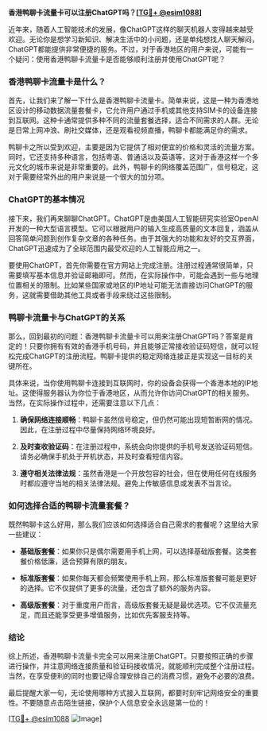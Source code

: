**香港鸭聊卡流量卡可以注册ChatGPT吗？[[TG💪+ @esim1088](https://t.me/s/esim1088)]**

近年来，随着人工智能技术的发展，像ChatGPT这样的聊天机器人变得越来越受欢迎。无论你是想学习新知识、解决生活中的小问题，还是单纯想找人聊天解闷，ChatGPT都能提供非常便捷的服务。不过，对于香港地区的用户来说，可能有一个疑问：使用香港鸭聊卡流量卡是否能够顺利注册并使用ChatGPT呢？

### 香港鸭聊卡流量卡是什么？

首先，让我们来了解一下什么是香港鸭聊卡流量卡。简单来说，这是一种为香港地区设计的移动数据流量套餐卡，它允许用户通过手机或其他支持SIM卡的设备连接到互联网。这种卡通常提供多种不同的流量套餐选择，适合不同需求的人群。无论是日常上网冲浪、刷社交媒体，还是观看视频直播，鸭聊卡都能满足你的需求。

鸭聊卡之所以受到欢迎，主要是因为它提供了相对便宜的价格和灵活的流量方案。同时，它还支持多种语言，包括粤语、普通话以及英语等，这对于香港这样一个多元文化的城市来说是非常重要的。此外，鸭聊卡的网络覆盖范围广，信号稳定，这对于需要经常外出的用户来说是一个很大的加分项。

### ChatGPT的基本情况

接下来，我们再来聊聊ChatGPT。ChatGPT是由美国人工智能研究实验室OpenAI开发的一种大型语言模型。它可以根据用户的输入生成高质量的文本回复，涵盖从回答简单问题到创作复杂文章的各种任务。由于其强大的功能和友好的交互界面，ChatGPT迅速成为了全球范围内最受欢迎的人工智能应用之一。

要使用ChatGPT，首先你需要在官方网站上完成注册。注册过程通常很简单，只需要填写基本信息并验证邮箱即可。然而，在实际操作中，可能会遇到一些与地理位置相关的限制。比如某些国家或地区的IP地址可能无法直接访问ChatGPT的服务，这就需要借助其他工具或者手段来绕过这些限制。

### 鸭聊卡流量卡与ChatGPT的关系

那么，回到最初的问题：香港鸭聊卡流量卡可以用来注册ChatGPT吗？答案是肯定的！只要你拥有有效的香港手机号码，并且能够正常接收验证码短信，就可以轻松完成ChatGPT的注册流程。鸭聊卡提供的稳定网络连接正是实现这一目标的关键所在。

具体来说，当你使用鸭聊卡连接到互联网时，你的设备会获得一个香港本地的IP地址。这使得服务器认为你位于香港地区，从而允许你访问ChatGPT的相关服务。当然，在实际操作过程中，还需要注意以下几点：

1. **确保网络连接顺畅**：鸭聊卡虽然信号稳定，但仍然可能出现短暂断网的情况。因此，在注册过程中尽量保持网络环境良好。
   
2. **及时查收验证码**：在注册过程中，系统会向你提供的手机号发送验证码短信。请务必确保手机处于开机状态，并及时查看短信内容。

3. **遵守相关法律法规**：虽然香港是一个开放包容的社会，但在使用任何在线服务时都应遵守当地的相关法律法规。避免上传敏感信息或发表不当言论。

### 如何选择合适的鸭聊卡流量套餐？

既然鸭聊卡这么好用，那么我们应该如何选择适合自己需求的套餐呢？这里给大家一些建议：

- **基础版套餐**：如果你只是偶尔需要用手机上网，可以选择基础版套餐。这类套餐价格低廉，适合预算有限的朋友。
  
- **标准版套餐**：如果你每天都会频繁使用手机上网，那么标准版套餐可能是更好的选择。它不仅提供了更多的流量，还包含了额外的服务内容。

- **高级版套餐**：对于重度用户而言，高级版套餐无疑是最优选项。它不仅流量充足，而且还能享受更多增值服务，比如优先客服支持等。

### 结论

综上所述，香港鸭聊卡流量卡完全可以用来注册ChatGPT。只要按照正确的步骤进行操作，并注意网络连接质量和验证码接收情况，就能顺利完成整个注册过程。当然，在享受便利的同时也要记得合理安排自己的消费习惯，避免不必要的浪费。

最后提醒大家一句，无论使用哪种方式接入互联网，都要时刻牢记网络安全的重要性。不要随意点击陌生链接，保护个人信息安全永远是第一位的！

[[TG💪+ @esim1088](https://t.me/s/esim1088) ![Image](https://i.postimg.cc/4NQfJmqS/Snipaste-2025-05-13-00-14-12.png)]